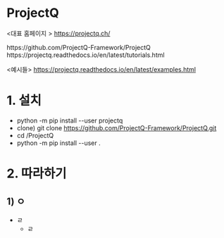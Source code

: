 # ProjectQ

<대표 홈페이지 >
https://projectq.ch/

<git-hub >
https://github.com/ProjectQ-Framework/ProjectQ

<tutorial>
https://projectq.readthedocs.io/en/latest/tutorials.html

<예시들>
https://projectq.readthedocs.io/en/latest/examples.html

# 1. 설치

- python -m pip install --user projectq
- clone) git clone https://github.com/ProjectQ-Framework/ProjectQ.git
- cd /ProjectQ
- python -m pip install --user .


# 2. 따라하기

## 1) ㅇ 

- ㄹ
  - ㄹ
